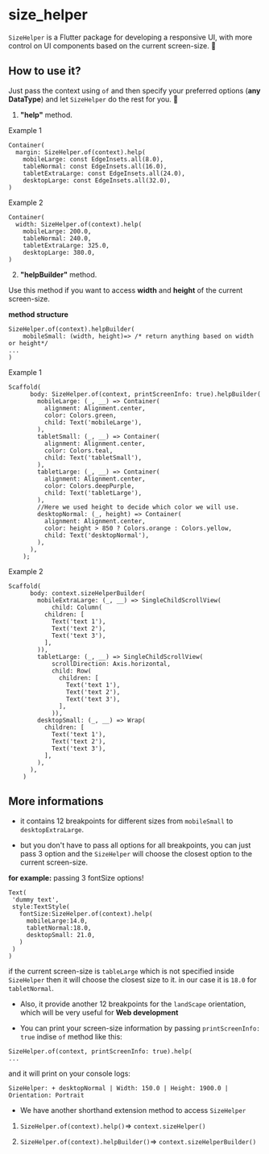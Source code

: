 # size_helper

`SizeHelper` is a Flutter package for developing a responsive UI, with more control on UI components based on the current screen-size. 🥳️


## How to use it?

Just pass the context using `of` and then specify your preferred  options (**any DataType**) and let `SizeHelper` do the rest for you. 💪️  

1.  **"help"** method.

Example 1
```
Container(
  margin: SizeHelper.of(context).help(
	mobileLarge: const EdgeInsets.all(8.0),
	tableNormal: const EdgeInsets.all(16.0),
	tabletExtraLarge: const EdgeInsets.all(24.0),
	desktopLarge: const EdgeInsets.all(32.0),
)
```

Example 2
```
Container(
  width: SizeHelper.of(context).help(
	mobileLarge: 200.0,
	tableNormal: 240.0,
	tabletExtraLarge: 325.0,
	desktopLarge: 380.0,
)
```


2.  **"helpBuilder"** method.

Use this method if you want to access **width** and **height** of the current screen-size.

**method structure**
```
SizeHelper.of(context).helpBuilder(
	mobileSmall: (width, height)=> /* return anything based on width or height*/
...
)
```


Example 1
```
Scaffold(
      body: SizeHelper.of(context, printScreenInfo: true).helpBuilder(
        mobileLarge: (_, __) => Container(
          alignment: Alignment.center,
          color: Colors.green,
          child: Text('mobileLarge'),
        ),
        tabletSmall: (_, __) => Container(
          alignment: Alignment.center,
          color: Colors.teal,
          child: Text('tabletSmall'),
        ),
        tabletLarge: (_, __) => Container(
          alignment: Alignment.center,
          color: Colors.deepPurple,
          child: Text('tabletLarge'),
        ),
		//Here we used height to decide which color we will use.
        desktopNormal: (_, height) => Container(
          alignment: Alignment.center,
          color: height > 850 ? Colors.orange : Colors.yellow,
          child: Text('desktopNormal'),
        ),
      ),
    );
```

Example 2
```
Scaffold(
      body: context.sizeHelperBuilder(
        mobileExtraLarge: (_, __) => SingleChildScrollView(
            child: Column(
          children: [
            Text('text 1'),
            Text('text 2'),
            Text('text 3'),
          ],
        )),
        tabletLarge: (_, __) => SingleChildScrollView(
            scrollDirection: Axis.horizontal,
            child: Row(
              children: [
                Text('text 1'),
                Text('text 2'),
                Text('text 3'),
              ],
            )),
        desktopSmall: (_, __) => Wrap(
          children: [
            Text('text 1'),
            Text('text 2'),
            Text('text 3'),
          ],
        ),
      ),
    )
```

## More informations

* it contains 12 breakpoints for different sizes from `mobileSmall` to `desktopExtraLarge`. 

* but you don't have to pass all options for all breakpoints, you can just pass 3 option and the `SizeHelper` will choose the closest option to the current screen-size.

**for example:** passing 3 fontSize options!

 ```
Text(
  'dummy text',
  style:TextStyle(
    fontSize:SizeHelper.of(context).help(
      mobileLarge:14.0,
      tabletNormal:18.0,
      desktopSmall: 21.0,
    )
  )
)
``` 

if the current screen-size is `tableLarge` which is not specified inside `SizeHelper` then it will choose the closest size to it.
in our case it is `18.0` for `tabletNormal`.

* Also, it provide another 12 breakpoints for the `landScape` orientation, which will be very useful for **Web development**

* You can print your screen-size information by passing `printScreenInfo: true` indise `of` method like this:
```
SizeHelper.of(context, printScreenInfo: true).help(
...
```

and it will print on your console logs:
```
SizeHelper: + desktopNormal | Width: 150.0 | Height: 1900.0 | Orientation: Portrait

```


* We have another shorthand extension method to access `SizeHelper`

1. `SizeHelper.of(context).help()`=> `context.sizeHelper()`

2. `SizeHelper.of(context).helpBuilder()`=> `context.sizeHelperBuilder()`